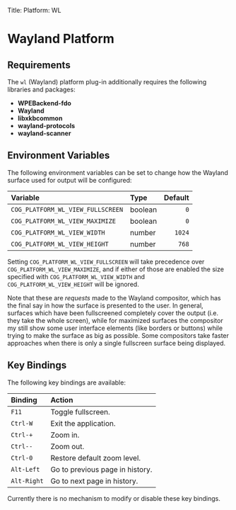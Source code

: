 Title: Platform: WL

# Wayland Platform

## Requirements

The `wl` (Wayland) platform plug-in additionally requires the following
libraries and packages:

- **WPEBackend-fdo**
- **Wayland**
- **libxkbcommon**
- **wayland-protocols**
- **wayland-scanner**

## Environment Variables

The following environment variables can be set to change how the Wayland
surface used for output will be configured:

| Variable | Type | Default |
|:---------|:-----|--------:|
| `COG_PLATFORM_WL_VIEW_FULLSCREEN` | boolean | `0` |
| `COG_PLATFORM_WL_VIEW_MAXIMIZE`   | boolean | `0` |
| `COG_PLATFORM_WL_VIEW_WIDTH`      | number  | `1024` |
| `COG_PLATFORM_WL_VIEW_HEIGHT`     | number  | `768` |

Setting `COG_PLATFORM_WL_VIEW_FULLSCREEN` will take precedence over
`COG_PLATFORM_WL_VIEW_MAXIMIZE`, and if either of those are enabled the size
specified with `COG_PLATFORM_WL_VIEW_WIDTH` and `COG_PLATFORM_WL_VIEW_HEIGHT`
will be ignored.

Note that these are *requests* made to the Wayland compositor, which has the
final say in how the surface is presented to the user. In general, surfaces
which have been fullscreened completely cover the output (i.e. they take the
whole screen), while for maximized surfaces the compositor my still show
some user interface elements (like borders or buttons) while trying to make
the surface as big as possible. Some compositors take faster approaches when
there is only a single fullscreen surface being displayed.


## Key Bindings

The following key bindings are available:

| Binding     | Action                          |
|:------------|:--------------------------------|
| `F11`       | Toggle fullscreen.              |
| `Ctrl-W`    | Exit the application.           |
| `Ctrl-+`    | Zoom in.                        |
| `Ctrl--`    | Zoom out.                       |
| `Ctrl-0`    | Restore default zoom level.     |
| `Alt-Left`  | Go to previous page in history. |
| `Alt-Right` | Go to next page in history.     |

Currently there is no mechanism to modify or disable these key bindings.
